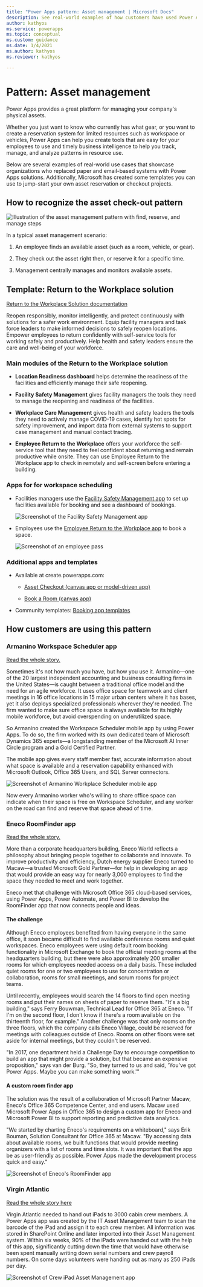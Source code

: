 ```yaml
---
title: "Power Apps pattern: Asset management | Microsoft Docs"
description: See real-world examples of how customers have used Power Apps to find, reserve, and manage assets such as meeting rooms, vehicles, and gear along with asset checkout, reservations, booking, and assignment.
author: kathyos
ms.service: powerapps
ms.topic: conceptual
ms.custom: guidance
ms.date: 1/4/2021
ms.author: kathyos
ms.reviewer: kathyos

---
```

# Pattern: Asset management

<!--![Collage of asset management app screenshots](media/asset-management-collage.jpg "Collage of asset management app screenshots")-->

Power Apps provides a great platform for managing your company's physical
assets.

Whether you just want to know who currently has what gear, or you want to
create a reservation system for limited resources such as workspace or vehicles,
Power Apps can help you create tools that are easy for your employees to use and timely business intelligence to help you track, manage, and analyze patterns in
resource use.

Below are several examples of real-world use cases that showcase organizations
who replaced paper and email-based systems with Power Apps solutions.
Additionally, Microsoft has created some templates you can use to jump-start your
own asset reservation or checkout projects.

## How to recognize the asset check-out pattern

![Illustration of the asset management pattern with find, reserve, and manage steps](media/asset-management-illustration.png "Illustration of the asset management pattern with find, reserve, and manage steps")

In a typical asset management scenario:

1. An employee finds an available asset (such as a room, vehicle, or gear).

2. They check out the asset right then, or reserve it for a specific time.

3. Management centrally manages and monitors available assets.

## Template: Return to the Workplace solution

[Return to the Workplace Solution documentation](https://docs.microsoft.com/powerapps/sample-apps/return-to-workplace/overview)

Reopen responsibly, monitor intelligently, and protect continuously with
solutions for a safer work environment. Equip facility managers and task force
leaders to make informed decisions to safely reopen locations. Empower employees
to return confidently with self-service tools for working safely and
productively. Help health and safety leaders ensure the care and well-being of
your workforce.

### Main modules of the Return to the Workplace solution

- **Location Readiness dashboard** helps determine the readiness of the
    facilities and efficiently manage their safe reopening.

- **Facility Safety Management** gives facility managers the tools they need
    to manage the reopening and readiness of the facilities.

- **Workplace Care Management** gives health and safety leaders the tools they
    need to actively manage COVID-19 cases, identify hot spots for safety
    improvement, and import data from external systems to support case
    management and manual contact tracing.

- **Employee Return to the Workplace** offers your workforce the self-service
    tool that they need to feel confident about returning and remain productive
    while onsite. They can use Employee Return to the Workplace app to check in
    remotely and self-screen before entering a building.

### Apps for for workspace scheduling

- Facilities managers use the [Facility Safety Management app](https://docs.microsoft.com/powerapps/sample-apps/return-to-workplace/app-for-facility-manager) to set up facilities available for booking and see a dashboard of bookings.

  ![Screenshot of the Facility Safety Management app](media/RTW-facility-safety-management-app.png "Screenshot of the Facility Safety Management app")

- Employees use the [Employee Return to the Workplace app](https://docs.microsoft.com/powerapps/sample-apps/return-to-workplace/app-for-employee) to book a space.

  ![Screenshot of an employee pass](media/RTW-facility-pass.png "Screenshot of a employee pass")

### Additional apps and templates

- Available at create.powerapps.com:

  - [Asset Checkout (canvas app or model-driven app)](https://powerusers.microsoft.com/t5/Community-App-Samples/Asset-Checkout-Microsoft-sample/td-p/43221#)

  - [Book a Room (canvas app)](https://make.preview.powerapps.com/environments/839eace6-59ab-4243-97ec-a5b8fcc104e4/search?q=book%20a%20room)

- Community templates: [Booking app templates](https://powerusers.microsoft.com/t5/forums/searchpage/tab/message?filter=location&q=booking&noSynonym=false&location=forum-board:AppFeedbackGallery&collapse_discussion=true)

## How customers are using this pattern

### Armanino Workspace Scheduler app

[Read the whole story.](https://customers.microsoft.com/story/786165-armanino-partner-professional-services-power-apps)

Sometimes it's not how much you have, but how you use it. Armanino—one of the 20
largest independent accounting and business consulting firms in the United
States—is caught between a traditional office model and the need for an
agile workforce. It uses office space for teamwork and client meetings in 16
office locations in 15 major urban centers where it has bases, yet it also
deploys specialized professionals wherever they're needed. The firm wanted to
make sure office space is always available for its highly mobile workforce, but
avoid overspending on underutilized space.

So Armanino created the Workspace Scheduler mobile app by using Power Apps. To do
so, the firm worked with its own dedicated team of Microsoft Dynamics 365 experts—a
longstanding member of the Microsoft AI Inner Circle program and a Gold
Certified Partner.

The mobile app gives every staff member fast, accurate information about what space is available and a reservation capability enhanced with Microsoft Outlook, Office 365 Users, and
SQL Server connectors.

![Screenshot of Armanino Workplace Scheduler mobile app](media/armanino-mobile-app.png "Screenshot of Armanino Workplace Scheduler mobile app")

Now every Armanino worker who's willing to share office space can indicate when their
space is free on Workspace Scheduler, and any worker on the road can find and
reserve that space ahead of time.

### Eneco RoomFinder app

[Read the whole story.](https://customers.microsoft.com/story/eneco-power-and-utilities-powerapps)

More than a corporate headquarters building, Eneco World reflects a philosophy
about bringing people together to collaborate and innovate. To improve
productivity and efficiency, Dutch energy supplier Eneco turned to Macaw—a
trusted Microsoft Gold Partner—for help in developing an app that would provide
an easy way for nearly 3,000 employees to find the space they needed to meet and
work together.

Eneco met that challenge with Microsoft Office 365 cloud-based services, using
Power Apps, Power Automate, and Power BI to develop the RoomFinder app that now connects
people and ideas.

#### The challenge

Although Eneco employees benefited from having everyone in the same office, it
soon became difficult to find available conference rooms and quiet workspaces.
Eneco employees were using default room booking functionality in Microsoft
Exchange to book the official meeting rooms at the headquarters building, but
there were also approximately 200 smaller rooms for which employees needed access
on a daily basis. These included quiet rooms for one or two employees to
use for concentration or collaboration, rooms for small meetings, and scrum rooms for project teams.

Until recently, employees would search the 14 floors to find open meeting rooms
and put their names on sheets of paper to reserve them. "It's a big building,"
says Ferry Bouwman, Technical Lead for Office 365 at Eneco. "If I'm on the
second floor, I don't know if there's a room available on the thirteenth floor,
for example." Another challenge was that only rooms on the three floors, which
the company calls Eneco Village, could be reserved for meetings with colleagues
outside of Eneco. Rooms on other floors were set aside for internal meetings,
but they couldn't be reserved.

"In 2017, one department held a Challenge Day to encourage competition to build
an app that might provide a solution, but that became an expensive proposition,"
says van der Burg. "So, they turned to us and said, 'You've got Power Apps.
Maybe you can make something work.'"

#### A custom room finder app

The solution was the result of a collaboration of Microsoft Partner Macaw,
Eneco's Office 365 Competence Center, and end users. Macaw used Microsoft Power
Apps in Office 365 to design a custom app for Eneco and Microsoft Power BI to
support reporting and predictive data analytics.

"We started by charting Eneco's requirements on a whiteboard," says Erik Bouman,
Solution Consultant for Office 365 at Macaw. "By accessing data about available
rooms, we built functions that would provide meeting organizers with a list of
rooms and time slots. It was important that the app be as user-friendly as
possible. Power Apps made the development process quick and easy."

![Screenshot of Eneco's RoomFinder app](media/eneco-room-finder-app.jpg "Screenshot of Eneco's RoomFinder app")

### Virgin Atlantic

[Read the whole story
here](https://powerapps.microsoft.com/blog/virgin-atlantic-drives-agile-wins-for-mobile-workforce-with-the-power-platform/)

Virgin Atlantic needed to hand out iPads to 3000 cabin crew members. A Power
Apps app was created by the IT Asset Management team to scan the barcode of the
iPad and assign it to each crew member. All information was stored in SharePoint
Online and later imported into their Asset Management system. Within six weeks,
90% of the iPads were handed out with the help of this app, significantly
cutting down the time that would have otherwise been spent manually writing down
serial numbers and crew payroll numbers. On some days volunteers were handing
out as many as 250 iPads per day.

![Screenshot of Crew iPad Asset Management app](media/virgin-atlantic-crew-ipad-app.png "Screenshot of Crew iPad Asset Management app")
